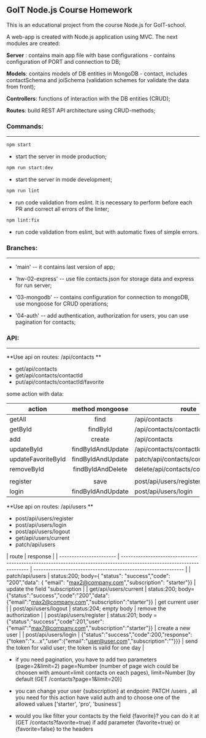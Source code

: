 ## GoIT Node.js Course Homework

This is an educational project from the course Node.js for GoIT-school.

A web-app is created with Node.js application using MVC. The next modules are created:

**Server** : contains main app file with base configurations - contains configuration of PORT and connection to DB;

**Models**: contains models of DB entities in MongoDB - contact, includes contactSchema and joiSchema (validation schemes for validate the data from front);

**Controllers**: functions of interaction with the DB entities (CRUD);

**Routes**: build REST API architecture using CRUD-methods;

### Commands:

---

```bash
npm start
```

- start the server in mode production;

```bash
npm run start:dev
```

- start the server in mode development;

```bash
npm run lint
```

- run code validation from eslint. It is necessary to perform before each PR and correct all errors of the linter;

```bash
npm lint:fix
```

- run code validation from eslint, but with automatic fixes of simple errors.

### Branches:

---

- 'main' -- it contains last version of app;

- 'hw-02-express' -- use file contacts.json for storage data and express for run server;

- '03-mongodb' -- contains configuration for connection to mongoDB, use mongoose for CRUD operations;

- '04-auth' -- add authentication, authorization for users, you can use pagination for contacts;

### API:

---

**Use api on routes: /api/contacts **

- get/api/contacts
- get/api/contacts/contactId
- put/api/contacts/contactId/favorite

some action with data:

| action             |  method mongoose  | route                                 |     |
| ------------------ | :---------------: | ------------------------------------- | --: |
| getAll             |       find        | /api/contacts                         |  00 |
| getById            |     findById      | /api/contacts/contactId               |  01 |
| add                |      create       | /api/contacts                         |  02 |
| updateById         | findByIdAndUpdate | /api/contacts/contactId               |  03 |
| updateFavoriteById | findByIdAndUpdate | patch/api/contacts/contactId/favorite |  04 |
| removeById         | findByIdAndDelete | delete/api/contacts/contactId         |  05 |
|                    |                   |                                       |     |
| register           |       save        | post/api/users/register               |  06 |
| login              | findByIdAndUpdate | post/api/users/login                  |  07 |

**Use api on routes: /api/users **

- post/api/users/register
- post/api/users/login
- post/api/users/logout
- get/api/users/current
- patch/api/users

| route                   | response                                                                                                               |
| ----------------------- | ---------------------------------------------------------------------------------------------------------------------- | ------------------------------------------------------------- |
| patch/api/users         | status:200; body={ "status": "success","code": "200","data": { "email": "max2@company.com","subscription": "starter"}} | update the field "subscription                                |
| get/api/users/current   | status:200; body={"status":"success","code":"200","data":{"email":"max2@company.com","subscription":"starter"}}        | get current user                                              |
| post/api/users/logout   | status:204; empty body                                                                                                 | remove the authorization                                      |
| post/api/users/register | status:201; body = {"status":"success","code":201,"user":{"email":"max7@company.com","subscription":"starter"}}        | create a new user                                             |
| post/api/users/login    | {"status":"success","code":200,"response":{"token":"x...x","user":{"email":"user@user.com","subscription":""}}}        | send the token for valid user; the token is valid for one day |

- if you need pagination, you have to add two parameters (page=2&limit=2) page=Number (number of page wich could be choosen with amount=limit contacts on each pages), limit=Number [by default
  (GET /contacts?page=1&limit=20)]

- you can change your user {subscription} at endpoint: PATCH /users , all you need for this action have valid auth and to choose one of the allowed values ['starter', 'pro', 'business']

- would you like filter your contacts by the field {favorite}? you can do it at (GET /contacts?favorite=true) if add parameter {favorite=true} or {favorite=false} to the headers
